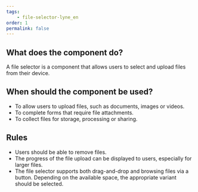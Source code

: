 ```yaml
---
tags: 
    - file-selector-lyne_en
order: 1
permalink: false
---
```


## What does the component do?
A file selector is a component that allows users to select and upload files from their device.

## When should the component be used?
* To allow users to upload files, such as documents, images or videos.
* To complete forms that require file attachments.
* To collect files for storage, processing or sharing.

## Rules
* Users should be able to remove files.
* The progress of the file upload can be displayed to users, especially for larger files.
* The file selector supports both drag-and-drop and browsing files via a button. Depending on the available space, the appropriate variant should be selected.